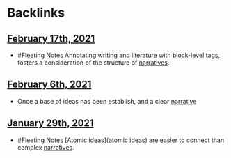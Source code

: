 
# Backlinks
## [February 17th, 2021](<February 17th, 2021.md>)
- #[Fleeting Notes](<Fleeting Notes.md>) Annotating writing and literature with [block-level tags](<block-level tags.md>), fosters a consideration of the structure of [narratives](<narratives.md>).

## [February 6th, 2021](<February 6th, 2021.md>)
- Once a base of ideas has been establish, and a clear [narrative]([narratives](<narratives.md>))

## [January 29th, 2021](<January 29th, 2021.md>)
- #[Fleeting Notes](<Fleeting Notes.md>) [Atomic ideas]([atomic ideas](<atomic ideas.md>)) are easier to connect than complex [narratives](<narratives.md>).

